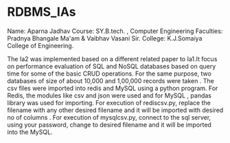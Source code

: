# RDBMS_IAs
Name: Aparna Jadhav
Course: SY.B.tech. , Computer Engineering
Faculties: Pradnya Bhangale Ma'am & Vaibhav Vasani Sir.
College: K.J.Somaiya College of Engineering.

The Ia2 was implemented based on a different related paper to Ia1.It focus on performance evaluation of SQL and NoSQL databases based on query time for some of the basic CRUD operations.
For the same purpose, two databases of size of about 10,000 and 1,00,000 records were taken . The csv files were imported into redis and MySQL using a python program. 
For Redis, the modules like csv and json were used and for MySQL , pandas library was used for importing. 
For execution of rediscsv.py, replace the filename with any other desired filename and it will be imported with desired no of columns .
For execution of mysqlcsv.py, connect to the sql server, using your password, change to desired filename and it will be imported into the MySQL.
